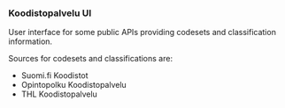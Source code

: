 ### Koodistopalvelu UI

User interface for some public APIs providing codesets and classification information.

Sources for codesets and classifications are:
- Suomi.fi Koodistot
- Opintopolku Koodistopalvelu
- THL Koodistopalvelu
